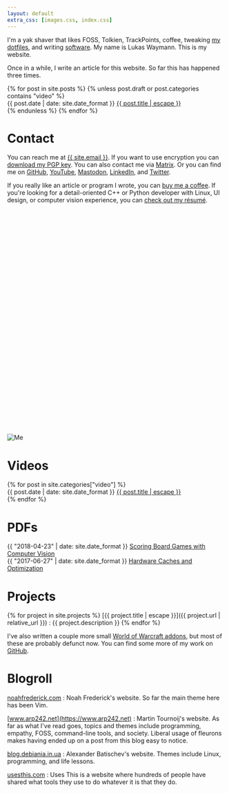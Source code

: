 ```yaml
---
layout: default
extra_css: [images.css, index.css]
---
```


<script>
  {% include epigraph.js %}
</script>

I'm a yak shaver that likes FOSS, Tolkien, TrackPoints, coffee, tweaking [my dotfiles][],
and writing [software](#projects).  My name is Lukas Waymann.  This is my website.

Once in a while, I write an article for this website.  So far this has happened three
times.

<div style="display: table;">
  {% for post in site.posts %}
    {% unless post.draft or post.categories contains "video" %}
      <div>
        <span class="post-list-meta">{{ post.date | date: site.date_format }}</span>
        <span class="post-list-link">
          <a href="{{ post.url | relative_url }}">{{ post.title | escape }}</a>
        </span>
      </div>
    {% endunless %}
  {% endfor %}
</div>

# Contact

You can reach me at <a href="mailto:{{ site.email }}">{{ site.email }}</a>.
If you want to use encryption you can [download my PGP
key](/pgp-key-meribold-7066ac79c4592c12.txt).
You can also contact me via [Matrix](https://matrix.to/#/@meribold:matrix.org).
Or you can find me on
[GitHub](https://github.com/meribold),
[YouTube](https://www.youtube.com/channel/UCMRSvuI6a4hRfXnNeMKL5cQ),
[Mastodon](https://mastodon.social/@meribold),
[LinkedIn](https://www.linkedin.com/in/meribold/), and
[Twitter](https://twitter.com/mribld).

If you really like an article or program I wrote, you can [buy me a
coffee](https://www.buymeacoffee.com/meribold).  If you're looking for a detail-oriented
C++ or Python developer with Linux, UI design, or computer vision experience, you can
[check out my résumé](/resume.pdf).

<p>
<div class="confined-img-aspect-ratio-box" style="padding-top: calc(100% + 15px)">
<picture>
<source type="image/webp" srcset="/assets/me-683w.webp 683w, /assets/me-1024w.webp 1024w"
        sizes="(max-width: 75ch) 100vw, 75ch">
<img class="aspect-ratio-box-inside" src="{{ "/assets/me.jpg" | relative_url }}" alt="Me">
</picture>
</div>
</p>

[my dotfiles]: https://github.com/meribold/dotfiles

# Videos

<p>
<div style="display: table;">
  {% for post in site.categories["video"] %}
    <div>
      <span class="post-list-meta">{{ post.date | date: site.date_format }}</span>
      <span class="post-list-link">
        <a href="{{ post.url | relative_url }}">{{ post.title | escape }}</a>
      </span>
    </div>
  {% endfor %}
</div>
</p>

# PDFs

<p>
<div style="display: table;">
  <div>
    <span class="post-list-meta">{{ "2018-04-23" | date: site.date_format }}</span>
    <span class="post-list-link">
      <a href="{{ "/scoring-board-games-with-computer-vision/" | relative_url }}">Scoring Board Games with Computer Vision</a>
    </span>
  </div>
  <div>
    <span class="post-list-meta">{{ "2017-06-27" | date: site.date_format }}</span>
    <span class="post-list-link">
      <a href="{{ "/assets/cache-paper.pdf" | relative_url }}">Hardware Caches and Optimization</a>
    </span>
  </div>
</div>
</p>

# Projects

{% for project in site.projects %}
[{{ project.title | escape }}]({{ project.url | relative_url }})
: {{ project.description }}
{% endfor %}

I've also written a couple more small [World of Warcraft addons][curseforge], but most of
these are probably defunct now.  You can find some more of my work on [GitHub][].

[GitHub]: https://github.com/meribold
[curseforge]: https://www.curseforge.com/members/meribold/projects
[flutterrust]: https://github.com/meribold/flutterrust

# Blogroll

[noahfrederick.com](https://noahfrederick.com)
: Noah Frederick's website.  So far the main theme here has been Vim.

[www.arp242.net](https://www.arp242.net)
: Martin Tournoij's website.  As far as what I've read goes, topics and themes include
  programming, empathy, FOSS, command-line tools, and society.  Liberal usage of fleurons
  makes having ended up on a post from this blog easy to notice.

[blog.debiania.in.ua](https://blog.debiania.in.ua)
: Alexander Batischev's website.  Themes include Linux, programming, and life lessons.

[usesthis.com](https://usesthis.com)
: Uses This is a website where hundreds of people have shared what tools they use to do
  whatever it is that they do.
